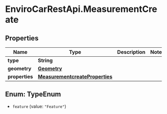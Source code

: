 # EnviroCarRestApi.MeasurementCreate

## Properties
Name | Type | Description | Notes
------------ | ------------- | ------------- | -------------
**type** | **String** |  | 
**geometry** | [**Geometry**](Geometry.md) |  | 
**properties** | [**MeasurementcreateProperties**](MeasurementcreateProperties.md) |  | 

<a name="TypeEnum"></a>
## Enum: TypeEnum

* `feature` (value: `"Feature"`)

